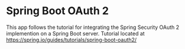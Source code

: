 # Spring Boot OAuth 2
This app follows the tutorial for integrating the Spring Security OAuth 2 implemention on a Spring Boot server. Tutorial located at https://spring.io/guides/tutorials/spring-boot-oauth2/